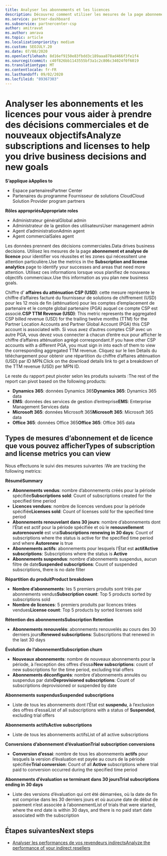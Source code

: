 ```yaml
---
title: Analyser les abonnements et les licences
description: Découvrez comment utiliser les mesures de la page abonnement et analyse de licence pour identifier vos réussites et les zones qui nécessitent une attention particulière.
ms.service: partner-dashboard
ms.subservice: partnercenter-csp
author: amitravat
ms.author: amrava
ms.topic: article
ms.localizationpriority: medium
ms.custom: SEOJULY.20
ms.date: 07/08/2020
ms.openlocfilehash: 8d16ef9150e83fbdd3c189aaa878ad466f3fe1f4
ms.sourcegitcommit: c40f826bb1143555bf3a1c2c806c34024f0f6019
ms.translationtype: MT
ms.contentlocale: fr-FR
ms.lasthandoff: 09/02/2020
ms.locfileid: "89367303"
---
```

# <a name="analyze-subscriptions-and-licenses-to-help-you-drive-business-decisions-and-new-goals"></a><span data-ttu-id="4aeed-103">Analyser les abonnements et les licences pour vous aider à prendre des décisions commerciales et de nouveaux objectifs</span><span class="sxs-lookup"><span data-stu-id="4aeed-103">Analyze subscriptions and licenses to help you drive business decisions and new goals</span></span>

<span data-ttu-id="4aeed-104">**S’applique à**</span><span class="sxs-lookup"><span data-stu-id="4aeed-104">**Applies to**</span></span>

- <span data-ttu-id="4aeed-105">Espace partenaires</span><span class="sxs-lookup"><span data-stu-id="4aeed-105">Partner Center</span></span>
- <span data-ttu-id="4aeed-106">Partenaires du programme Fournisseur de solutions Cloud</span><span class="sxs-lookup"><span data-stu-id="4aeed-106">Cloud Solution Provider program partners</span></span>

<span data-ttu-id="4aeed-107">**Rôles appropriés**</span><span class="sxs-lookup"><span data-stu-id="4aeed-107">**Appropriate roles**</span></span>

- <span data-ttu-id="4aeed-108">Administrateur général</span><span class="sxs-lookup"><span data-stu-id="4aeed-108">Global admin</span></span>
- <span data-ttu-id="4aeed-109">Administrateur de la gestion des utilisateurs</span><span class="sxs-lookup"><span data-stu-id="4aeed-109">User management admin</span></span>
- <span data-ttu-id="4aeed-110">Agent d’administration</span><span class="sxs-lookup"><span data-stu-id="4aeed-110">Admin agent</span></span>
- <span data-ttu-id="4aeed-111">Agent commercial</span><span class="sxs-lookup"><span data-stu-id="4aeed-111">Sales agent</span></span>

<span data-ttu-id="4aeed-112">Les données prennent des décisions commerciales.</span><span class="sxs-lookup"><span data-stu-id="4aeed-112">Data drives business decisions.</span></span> <span data-ttu-id="4aeed-113">Utilisez les mesures de la page **abonnement et analyse de licence** pour identifier vos réussites et les zones qui nécessitent une attention particulière.</span><span class="sxs-lookup"><span data-stu-id="4aeed-113">Use the metrics in the **Subscription and license analytics** page to identify your successes and areas that need more attention.</span></span> <span data-ttu-id="4aeed-114">Utilisez ces informations lorsque vous planifiez de nouveaux objectifs commerciaux.</span><span class="sxs-lookup"><span data-stu-id="4aeed-114">Use this information as you plan new business goals.</span></span>

<span data-ttu-id="4aeed-115">Chiffre d' **affaires du atténuation CSP (USD)**: cette mesure représente le chiffre d’affaires facturé du fournisseur de solutions de chiffrement (USD) pour les 12 mois de fin (atténuation) pour les comptes d’emplacement de partenaire et le compte global partenaire (PGA) auquel ce compte CSP est associé.</span><span class="sxs-lookup"><span data-stu-id="4aeed-115">**CSP TTM Revenue (USD)**: This metric represents the aggregated CSP billed revenue (USD) for the trailing twelve months (TTM) for the Partner Location Accounts and Partner Global Account (PGA) this CSP account is associated with.</span></span> <span data-ttu-id="4aeed-116">Si vous avez d’autres comptes CSP avec un autre PGA, vous devez vous connecter à chacun d’entre eux pour afficher le chiffre d’affaires atténuation agrégé correspondant.</span><span class="sxs-lookup"><span data-stu-id="4aeed-116">If you have other CSP accounts with a different PGA, you must sign in into each of them to view the corresponding aggregated TTM revenue.</span></span>  <span data-ttu-id="4aeed-117">Cliquez sur le lien Détails du téléchargement pour obtenir une répartition du chiffre d’affaires atténuation (USD) par ID MPN.</span><span class="sxs-lookup"><span data-stu-id="4aeed-117">Click on the download details link to get a breakdown of the TTM revenue (USD) per MPN ID.</span></span>

<span data-ttu-id="4aeed-118">Le reste du rapport peut pivoter selon les produits suivants :</span><span class="sxs-lookup"><span data-stu-id="4aeed-118">The rest of the report can pivot based on the following products:</span></span>

 - <span data-ttu-id="4aeed-119">**Dynamics 365**: données Dynamics 365</span><span class="sxs-lookup"><span data-stu-id="4aeed-119">**Dynamics 365**: Dynamics 365 data</span></span>  
 - <span data-ttu-id="4aeed-120">**EMS**: données des services de gestion d’entreprise</span><span class="sxs-lookup"><span data-stu-id="4aeed-120">**EMS**: Enterprise Management Services data</span></span>  
 - <span data-ttu-id="4aeed-121">**Microsoft 365**: données Microsoft 365</span><span class="sxs-lookup"><span data-stu-id="4aeed-121">**Microsoft 365**: Microsoft 365 data</span></span>  
 - <span data-ttu-id="4aeed-122">**Office 365**: données Office 365</span><span class="sxs-lookup"><span data-stu-id="4aeed-122">**Office 365**: Office 365 data</span></span>  


## <a name="types-of-subscription-and-license-metrics-you-can-view"></a><span data-ttu-id="4aeed-123">Types de mesures d’abonnement et de licence que vous pouvez afficher</span><span class="sxs-lookup"><span data-stu-id="4aeed-123">Types of subscription and license metrics you can view</span></span>

<span data-ttu-id="4aeed-124">Nous effectuons le suivi des mesures suivantes :</span><span class="sxs-lookup"><span data-stu-id="4aeed-124">We are tracking the following metrics:</span></span>

<span data-ttu-id="4aeed-125">**Résumé**</span><span class="sxs-lookup"><span data-stu-id="4aeed-125">**Summary**</span></span>  
 - <span data-ttu-id="4aeed-126">**Abonnements vendus**: nombre d’abonnements créés pour la période spécifiée</span><span class="sxs-lookup"><span data-stu-id="4aeed-126">**Subscriptions sold**: Count of subscriptions created for the specified time period</span></span>  
 - <span data-ttu-id="4aeed-127">**Licences vendues**: nombre de licences vendues pour la période spécifiée</span><span class="sxs-lookup"><span data-stu-id="4aeed-127">**Licenses sold**: Count of licenses sold for the specified time period</span></span>   
 - <span data-ttu-id="4aeed-128">**Abonnements renouvelant dans 30 jours**: nombre d’abonnements dont l’État est actif pour la période spécifiée et où le **renouvellement autorenouvelé** est vrai</span><span class="sxs-lookup"><span data-stu-id="4aeed-128">**Subscriptions renewing in 30 days**: Count of subscriptions where the status is active for the specified time period and where **Autorenew** is true</span></span>
 - <span data-ttu-id="4aeed-129">**Abonnements actifs**: abonnements pour lesquels l’État est **actif**</span><span class="sxs-lookup"><span data-stu-id="4aeed-129">**Active subscriptions**: Subscriptions where the status is **Active**</span></span>  
 - <span data-ttu-id="4aeed-130">**Abonnements suspendus**: nombre d’abonnements suspendus, aucun filtre de date</span><span class="sxs-lookup"><span data-stu-id="4aeed-130">**Suspended subscriptions**: Count of suspended subscriptions, there is no date filter</span></span>  

<span data-ttu-id="4aeed-131">**Répartition du produit**</span><span class="sxs-lookup"><span data-stu-id="4aeed-131">**Product breakdown**</span></span>  
 - <span data-ttu-id="4aeed-132">**Nombre d’abonnements**: les 5 premiers produits sont triés par abonnements vendus</span><span class="sxs-lookup"><span data-stu-id="4aeed-132">**Subscription count**: Top 5 products sorted by subscriptions sold</span></span>  
 - <span data-ttu-id="4aeed-133">**Nombre de licences**: 5 premiers produits par licences triées vendues</span><span class="sxs-lookup"><span data-stu-id="4aeed-133">**License count**: Top 5 products by sorted licenses sold</span></span>

<span data-ttu-id="4aeed-134">**Rétention des abonnements**</span><span class="sxs-lookup"><span data-stu-id="4aeed-134">**Subscription Retention**</span></span>
 - <span data-ttu-id="4aeed-135">**Abonnements renouvelés**: abonnements renouvelés au cours des 30 derniers jours</span><span class="sxs-lookup"><span data-stu-id="4aeed-135">**Renewed subscriptions**: Subscriptions that renewed in the last 30 days</span></span>  

<span data-ttu-id="4aeed-136">**Évolution de l’abonnement**</span><span class="sxs-lookup"><span data-stu-id="4aeed-136">**Subscription churn**</span></span>  
 - <span data-ttu-id="4aeed-137">**Nouveaux abonnements**: nombre de nouveaux abonnements pour la période, à l’exception des offres d’essai</span><span class="sxs-lookup"><span data-stu-id="4aeed-137">**New subscriptions**: count of new subscriptions for the time period, excluding trial offers</span></span>  
 - <span data-ttu-id="4aeed-138">**Abonnements déconfigurés**: nombre d’abonnements annulés ou suspendus par date</span><span class="sxs-lookup"><span data-stu-id="4aeed-138">**Deprovisioned subscriptions**: Count of subscriptions deprovisioned or suspended by date</span></span>  

<span data-ttu-id="4aeed-139">**Abonnements suspendus**</span><span class="sxs-lookup"><span data-stu-id="4aeed-139">**Suspended subscriptions**</span></span>  
 - <span data-ttu-id="4aeed-140">Liste de tous les abonnements dont l’État est **suspendu**, à l’exclusion des offres d’essai</span><span class="sxs-lookup"><span data-stu-id="4aeed-140">List of all subscriptions with a status of **Suspended**, excluding trial offers</span></span>  
  
<span data-ttu-id="4aeed-141">**Abonnements actifs**</span><span class="sxs-lookup"><span data-stu-id="4aeed-141">**Active subscriptions**</span></span>
 - <span data-ttu-id="4aeed-142">Liste de tous les abonnements actifs</span><span class="sxs-lookup"><span data-stu-id="4aeed-142">List of all active subscriptions</span></span>  

<span data-ttu-id="4aeed-143">**Conversions d’abonnement d’évaluation**</span><span class="sxs-lookup"><span data-stu-id="4aeed-143">**Trial subscription conversions**</span></span>  
 - <span data-ttu-id="4aeed-144">**Conversion d’essai**: nombre de tous les abonnements **actifs** pour lesquels la version d’évaluation est payée au cours de la période spécifiée</span><span class="sxs-lookup"><span data-stu-id="4aeed-144">**Trial conversion**: Count of all **Active** subscriptions where trial paid to conversion occurred during the specified time period</span></span>  

<span data-ttu-id="4aeed-145">**Abonnements d’évaluation se terminant dans 30 jours**</span><span class="sxs-lookup"><span data-stu-id="4aeed-145">**Trial subscriptions ending in 30 days**</span></span>  
 - <span data-ttu-id="4aeed-146">Liste des versions d’évaluation qui ont été démarrées, où la date de fin est comprise dans les 30 derniers jours et où aucune date de début de paiement n’est associée à l’abonnement</span><span class="sxs-lookup"><span data-stu-id="4aeed-146">List of trials that were started, where the end date is within 30 days, and there is no paid start date associated with the subscription</span></span>  

## <a name="next-steps"></a><span data-ttu-id="4aeed-147">Étapes suivantes</span><span class="sxs-lookup"><span data-stu-id="4aeed-147">Next steps</span></span>

- [<span data-ttu-id="4aeed-148">Analyser les performances de vos revendeurs indirects</span><span class="sxs-lookup"><span data-stu-id="4aeed-148">Analyze the performance of your indirect resellers</span></span>](analyze-indirect-resellers.md)